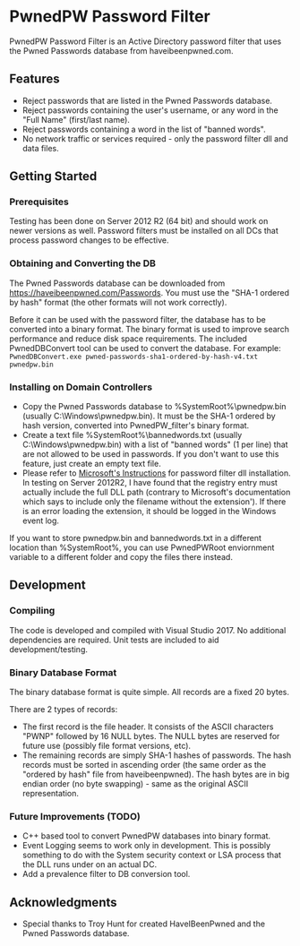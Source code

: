 # PwnedPW Password Filter

PwnedPW Password Filter is an Active Directory password filter that uses the Pwned Passwords database from haveibeenpwned.com.

## Features
* Reject passwords that are listed in the Pwned Passwords database.
* Reject passwords containing the user's username, or any word in the "Full Name" (first/last name).
* Reject passwords containing a word in the list of "banned words".
* No network traffic or services required - only the password filter dll and data files.

## Getting Started

### Prerequisites

Testing has been done on Server 2012 R2 (64 bit) and should work on newer versions as well. Password filters must be installed on all DCs that process password changes to be effective.

### Obtaining and Converting the DB
The Pwned Passwords database can be downloaded from https://haveibeenpwned.com/Passwords. You must use the "SHA-1 ordered by hash" format (the other formats will not work correctly).

Before it can be used with the password filter, the database has to be converted into a binary format. The binary format is used to improve search performance and reduce disk space requirements. The included PwnedDBConvert tool can be used to convert the database. For example: `PwnedDBConvert.exe pwned-passwords-sha1-ordered-by-hash-v4.txt pwnedpw.bin`

### Installing on Domain Controllers

* Copy the Pwned Passwords database to %SystemRoot%\pwnedpw.bin (usually C:\Windows\pwnedpw.bin). It must be the SHA-1 ordered by hash version, converted into PwnedPW_filter's binary format.
* Create a text file %SystemRoot%\bannedwords.txt (usually C:\Windows\pwnedpw.bin) with a list of "banned words" (1 per line) that are not allowed to be used in passwords. If you don't want to use this feature, just create an empty text file.
* Please refer to [Microsoft's Instructions](https://docs.microsoft.com/en-us/windows/desktop/secmgmt/installing-and-registering-a-password-filter-dll) for password filter dll installation. In testing on Server 2012R2, I have found that the registry entry must actually include the full DLL path (contrary to Microsoft's documentation which says to include only the filename without the extension'). If there is an error loading the extension, it should be logged in the Windows event log.

If you want to store pwnedpw.bin and bannedwords.txt in a different location than %SystemRoot%, you can use PwnedPWRoot enviornment variable to a different folder and copy the files there instead.

## Development

### Compiling
The code is developed and compiled with Visual Studio 2017. No additional dependencies are required. Unit tests are included to aid development/testing.

### Binary Database Format
The binary database format is quite simple. All records are a fixed 20 bytes.

There are 2 types of records:
* The first record is the file header. It consists of the ASCII characters "PWNP" followed by 16 NULL bytes. The NULL bytes are reserved for future use (possibly file format versions, etc).
* The remaining records are simply SHA-1 hashes of passwords. The hash records must be sorted in ascending order (the same order as the "ordered by hash" file from haveibeenpwned). The hash bytes are in big endian order (no byte swapping) - same as the original ASCII representation.

### Future Improvements (TODO)
* C++ based tool to convert PwnedPW databases into binary format.
* Event Logging seems to work only in development. This is possibly something to do with the System security context or LSA process that the DLL runs under on an actual DC.
* Add a prevalence filter to DB conversion tool.

## Acknowledgments

* Special thanks to Troy Hunt for created HaveIBeenPwned and the Pwned Passwords database.